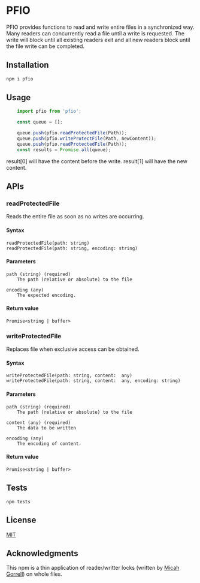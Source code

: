 # PFIO #

PFIO provides functions to read and write entire files in a synchronized way. Many readers can concurrently read a file until a write is requested. The write will block until all existing readers exit and all new readers block until the file write can be completed.

## Installation

```bash
npm i pfio
```

## Usage

```javascript
    import pfio from 'pfio';

    const queue = [];

    queue.push(pfio.readProtectedFile(Path));
    queue.push(pfio.writeProtectFile(Path, newContent));
    queue.push(pfio.readProtectedFile(Path));
    const results = Promise.all(queue);
```

result[0] will have the content before the write.
result[1] will have the new content.

## APIs

### readProtectedFile

Reads the entire file as soon as no writes are occurring.

#### Syntax

```
readProtectedFile(path: string)
readProtectedFile(path: string, encoding: string)

```

#### Parameters

    path (string) (required)
        The path (relative or absolute) to the file

    encoding (any)
        The expected encoding. 

#### Return value

    Promise<string | buffer>

### writeProtectedFile

Replaces file when exclusive access can be obtained.

#### Syntax

```
writeProtectedFile(path: string, content:  any)
writeProtectedFile(path: string, content:  any, encoding: string)

```

#### Parameters

    path (string) (required)
        The path (relative or absolute) to the file

    content (any) (required)
        The data to be written

    encoding (any)
        The encoding of content. 

#### Return value

    Promise<string | buffer>


## Tests

```
npm tests
```

## License

[MIT](https://choosealicense.com/licenses/mit/)

## Acknowledgments
This npm is a thin application of reader/writter locks (written by [Micah Gorrell](https://github.com/minego)) on whole files.

